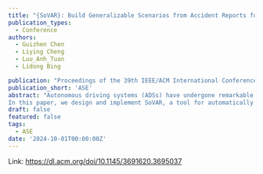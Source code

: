 ```yaml
---
title: "{SoVAR}: Build Generalizable Scenarios from Accident Reports for Autonomous Driving Testing"
publication_types:
  - Conference
authors:
  - Guizhen Chen
  - Liying Cheng
  - Luu_Anh_Tuan
  - Lidong Bing

publication: "Proceedings of the 39th IEEE/ACM International Conference on Automated Software Engineering"
publication_short: 'ASE'
abstract: "Autonomous driving systems (ADSs) have undergone remarkable development and are increasingly employed in safety-critical applications. However, recently reported data on fatal accidents involving ADSs suggests that the desired level of safety has not yet been fully achieved. Consequently, there is a growing need for more comprehensive and targeted testing approaches to ensure safe driving. Scenarios from real-world accident reports provide valuable resources for ADS testing, including critical scenarios and high-quality seeds. However, existing scenario reconstruction methods from accident reports often exhibit limited accuracy in information extraction. Moreover, due to the diversity and complexity of road environments, matching current accident information with the simulation map data for reconstruction poses significant challenges.
In this paper, we design and implement SoVAR, a tool for automatically generating road-generalizable scenarios from accident reports. SoVAR utilizes well-designed prompts with linguistic patterns to guide the large language model (LLM) in extracting accident information from textual data. Subsequently, it formulates and solves accident-related constraints in conjunction with the extracted accident information to generate accident trajectories. Finally, SoVAR reconstructs accident scenarios on various map structures and converts them into test scenarios to evaluate its capability to detect defects in industrial ADSs. We experiment with SoVAR, using the accident reports from the National Highway Traffic Safety Administration's (NHTSA) database to generate test scenarios for the industrial-grade ADS Apollo. The experimental findings demonstrate that SoVAR can effectively generate generalized accident scenarios across different road structures. Furthermore, the results confirm that SoVAR identified 5 distinct safety violation types that contributed to the crash of Baidu Apollo."
draft: false
featured: false
tags:
  - ASE
date: '2024-10-01T00:00:00Z'
---
```

Link: https://dl.acm.org/doi/10.1145/3691620.3695037